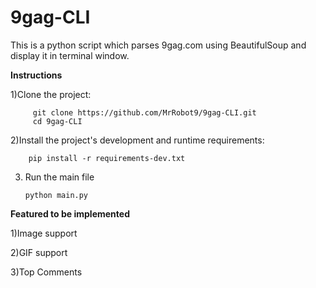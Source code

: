 # 9gag-CLI

This is a python script which parses 9gag.com using BeautifulSoup and display it in terminal window.

**Instructions**

1)Clone the project:
    
         git clone https://github.com/MrRobot9/9gag-CLI.git
         cd 9gag-CLI
         
2)Install the project's development and runtime requirements:

		pip install -r requirements-dev.txt
        
 3) Run the main file
  
  		python main.py
        
  
**Featured to be implemented**

1)Image support

2)GIF support

3)Top Comments

    
 
